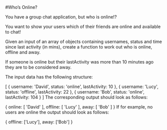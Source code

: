 #Who’s Online?

You have a group chat application, but who is online!?

You want to show your users which of their friends are online and available to chat!

Given an input of an array of objects containing usernames, status and time since last activity (in mins), create a function to work out who is online, offline and away.

If someone is online but their lastActivity was more than 10 minutes ago they are to be considered away.

The input data has the following structure:

[
{
username: 'David',
status: 'online',
lastActivity: 10
},
{
username: 'Lucy',
status: 'offline',
lastActivity: 22
},
{
username: 'Bob',
status: 'online',
lastActivity: 104
}
]
The corresponding output should look as follows:

{
online: [
'David'
],
offline: [
'Lucy'
],
away: [
'Bob'
]
}
If for example, no users are online the output should look as follows:

{
offline: ['Lucy'],
away: ['Bob']
}
